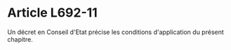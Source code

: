 # Article L692-11

Un décret en Conseil d'Etat précise les conditions d'application du présent chapitre.
